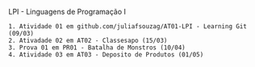 LPI - Linguagens de Programação I

	1. Atividade 01 em github.com/juliafsouzag/AT01-LPI - Learning Git (09/03)
	2. Ativadade 02 em AT02 - Classesapo (15/03)
	3. Prova 01 em PR01 - Batalha de Monstros (10/04)
	4. Atividade 03 em AT03 - Deposito de Produtos (01/05)
